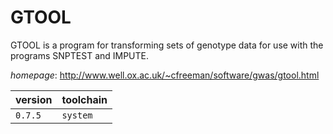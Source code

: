 # GTOOL

GTOOL is a program for transforming sets of genotype data for use with  the programs SNPTEST and IMPUTE.

*homepage*: <http://www.well.ox.ac.uk/~cfreeman/software/gwas/gtool.html>

version | toolchain
--------|----------
``0.7.5`` | ``system``

